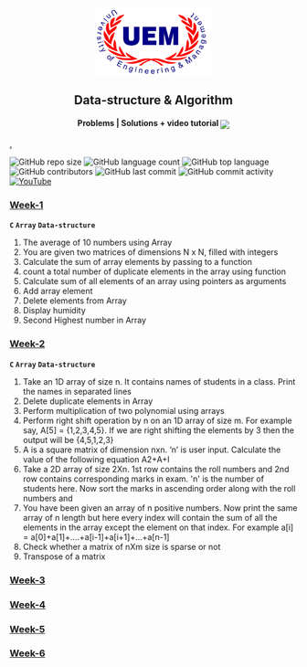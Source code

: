 <p align="center">
 <img width="200px" src="https://github.com/xiaowuc2/xiaowuc2/blob/master/source/45.png" align="center" />
 <h2 align="center">Data-structure & Algorithm</h2>
 <h4 align="center">Problems | Solutions + video tutorial <img width="25px" src="https://github.com/xiaowuc2/All-readme-templates/blob/master/sources/compass.png" align="center"/></h4></p>
</p>
  <p align="center">

[.](https://github.com/xiaowuc2/Research/blob/master/README.md)

<img alt="GitHub repo size" src="https://img.shields.io/github/repo-size/xiaowuc2/DSA-UEMK"> <img alt="GitHub language count" src="https://img.shields.io/github/languages/count/xiaowuc2/DSA-UEMK"> <img alt="GitHub top language" src="https://img.shields.io/github/languages/top/xiaowuc2/DSA-UEMK"> <img alt="GitHub contributors" src="https://img.shields.io/github/contributors/xiaowuc2/DSA-UEMK"> <img alt="GitHub last commit" src="https://img.shields.io/github/last-commit/xiaowuc2/DSA-UEMK"> <img alt="GitHub commit activity" src="https://img.shields.io/github/commit-activity/m/xiaowuc2/DSA-UEMK"> [![YouTube](https://img.shields.io/static/v1.svg?label=YouTube&message=@qxresearch&color=grey&logo=youtube&style=flat&logoColor=white&colorA=critical)](https://www.youtube.com/channel/UCX7oe66V8zyFpAJyMfPL9VA)

### [Week-1](https://github.com/xiaowuc2/DSA-UEMK/tree/master/Week-1)

**`C` `Array` `Data-structure`**
 1. The average of 10 numbers using Array
 2. You are given two matrices of dimensions N x N, filled with integers
 3. Calculate the sum of array elements by passing to a function
 4. count a total number of duplicate elements in the array using function
 5. Calculate sum of all elements of an array using pointers as arguments
 6. Add array element
 7. Delete elements from Array
 8. Display humidity
 9. Second Highest number in Array

### [Week-2](https://github.com/xiaowuc2/DSA-UEMK/tree/master/Week-2)

**`C` `Array` `Data-structure`**
 1. Take an 1D array of size n. It contains names of students in a class. Print the names in separated lines
 2. Delete duplicate elements in Array
 3. Perform multiplication of two polynomial using arrays
 4. Perform right shift operation by n on an 1D array of size m. For example say, A[5] = {1,2,3,4,5}. If we are right shifting the elements by 3 then the output will be {4,5,1,2,3}
 5. A is a square matrix of dimension nxn. ‘n’ is user input. Calculate the value of the following equation A2+A+I
 6. Take a 2D array of size 2Xn. 1st row contains the roll numbers and 2nd row contains corresponding marks in exam. 'n' is the number of students here. Now sort the marks in ascending order along with the roll numbers and
 7. You have been given an array of n positive numbers. Now print the same array of n length but here every index will contain the sum of all the elements in the array except the element on that index. For example a[i] = a[0]+a[1]+….+a[i-1]+a[i+1]+…+a[n-1]
 8. Check whether a matrix of nXm size is sparse or not
 9. Transpose of a matrix

### [Week-3](https://github.com/xiaowuc2/DSA-UEMK/tree/master/Week-3)

### [Week-4](https://github.com/xiaowuc2/DSA-UEMK/tree/master/Week-4)

### [Week-5](https://github.com/xiaowuc2/DSA-UEMK/tree/master/Week-5)

### [Week-6](https://github.com/xiaowuc2/DSA-UEMK/tree/master/Week-6)
